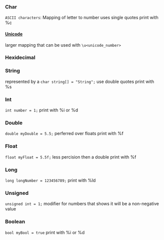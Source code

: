 <!-- @format -->

### Char

`ASCII characters`: Mapping of letter to number
uses single quotes
print with %c

#### [Unicode](https://home.unicode.org/)

larger mapping that can be used with `\u<unicode_number>`

### Hexidecimal

### String

represented by a `char string[] = "String";`
use double quotes
print with %s

### Int

`int number = 1;`
print with %i or %d

### Double

`double myDouble = 5.5;`
perferred over floats
print with %f

### Float

`float myFloat = 5.5f;`
less percision then a double
print with %f

### Long

`long longNumber = 123456789;`
print with %ld

### Unsigned

`unsigned int = 1;`
modifier for numbers that shows it will be a non-negative value

### Boolean

`bool myBool = true`
print with %i or %d
